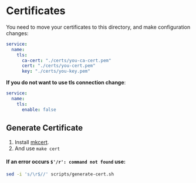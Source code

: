 # Certificates

You need to move your certificates to this directory, and make configuration changes:
```yml
service:
  name:
    tls:
      ca-cert: "./certs/you-ca-cert.pem"
      cert: "./certs/you-cert.pem"
      key: "./certs/you-key.pem"
```

**If you do not want to use tls connection change**:
```yml
service:
  name:
    tls:
      enable: false
```

## Generate Certificate

1) Install [mkcert](https://github.com/FiloSottile/mkcert).
2) And use `make cert`

#### If an error occurs `$'/r': command not found` use:
```sh
sed -i 's/\r$//' scripts/generate-cert.sh
```
